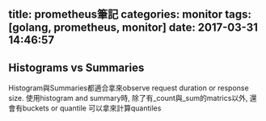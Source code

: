 title: prometheus筆記
categories: monitor
tags: [golang, prometheus, monitor]
date: 2017-03-31 14:46:57
---

## Histograms vs Summaries

Histogram與Summaries都適合拿來observe request duration or response size.
使用histogram and summary時, 除了有_count與_sum的matrics以外, 還會有buckets or quantile
可以拿來計算quantiles